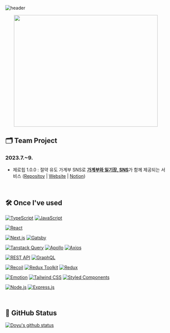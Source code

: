 
![header](https://capsule-render.vercel.app/api?type=waving&color=timeGradient&text=Code+Crafters+of+Dreams+%E2%9C%A8&animation=twinkling&fontSize=35&fontAlignY=40&fontAlign=70&height=222)

<p align="center"><img src="https://github.com/Doyu-Lee/Doyu-Lee/assets/125176463/ccb76d66-7b03-4ec3-b130-cf42ca51b5fc" height="350px" width="450px"></p>

## 🗂 Team Project
### 2023.7.~9.
  - 제로힙 1.0.0 : 절약 유도 가계부 SNS로  <u>**가계부와 일기장, SNS**</u>가 함께 제공되는 서비스 ([Repositoy](https://github.com/codestates-seb/seb44_main_016) | [Website](https://zerohip.com) | [Notion](https://valuable-trawler-3af.notion.site/913728ad13d14974bd766d780632aedc?pvs=4))

<br />



## 🛠 Once I've used

[![TypeScript](https://img.shields.io/badge/TypeScript-%23007ACC?style=plastic&logo=typescript&logoColor=white)](https://www.typescriptlang.org/)
[![JavaScript](https://img.shields.io/badge/JavaScript-%23F7DF1E?style=plastic&logo=javascript&logoColor=black)](https://developer.mozilla.org/en-US/docs/Web/JavaScript)

[![React](https://img.shields.io/badge/React-%2320232a?style=plastic&logo=react&logoColor=%2361DAFB)](https://reactjs.org/)

[![Next.js](https://img.shields.io/badge/Next.js-%23000000?style=plastic&logo=next.js&logoColor=white)](https://nextjs.org/)
[![Gatsby](https://img.shields.io/badge/Gatsby-%23663399?style=plastic&logo=gatsby&logoColor=white)](https://www.gatsbyjs.com/)

[![Tanstack Query](https://img.shields.io/badge/Tanstack_Query-%231a1a1a?style=plastic&logoColor=white)](https://tanstack.com/query)
[![Apollo](https://img.shields.io/badge/Apollo-%23344CB9?style=plastic&logo=apollo-graphql&logoColor=white)](https://www.apollographql.com/)
[![Axios](https://img.shields.io/badge/Axios-%2323F?style=plastic&logo=axios&logoColor=white)](https://axios-http.com/)

[![REST API](https://img.shields.io/badge/REST_API-%2300BFFF?style=plastic&logo=rest-api&logoColor=white)](https://restfulapi.net/)
[![GraphQL](https://img.shields.io/badge/GraphQL-%23E10098?style=plastic&logo=graphql&logoColor=white)](https://graphql.org/)

[![Recoil](https://img.shields.io/badge/Recoil-%231a1a1a?style=plastic&logoColor=white)](https://recoiljs.org/)
[![Redux Toolkit](https://img.shields.io/badge/Redux_Toolkit-%2300BFFF?style=plastic&logo=redux&logoColor=white)](https://redux-toolkit.js.org/)
[![Redux](https://img.shields.io/badge/Redux-%23764ABC?style=plastic&logo=redux&logoColor=white)](https://redux.js.org/)

[![Emotion](https://img.shields.io/badge/Emotion-%23DB7093?style=plastic&logo=emotion&logoColor=white)](https://emotion.sh/)
[![Tailwind CSS](https://img.shields.io/badge/Tailwind_CSS-%231a202c?style=plastic&logo=tailwind-css&logoColor=white)](https://tailwindcss.com/)
[![Styled Components](https://img.shields.io/badge/Styled_Components-%23DB7093?style=plastic&logo=styled-components&logoColor=white)](https://styled-components.com/)

[![Node.js](https://img.shields.io/badge/Node.js-%23339933?style=plastic&logo=node.js&logoColor=white)](https://nodejs.org/)
[![Express.js](https://img.shields.io/badge/Express.js-%23000000?style=plastic&logo=express&logoColor=white)](https://expressjs.com/)

<br />

## 👀 GitHub Status

[![Doyu's github status](https://github-readme-stats.vercel.app/api?username=Doyu-Lee&count_private=true&custom_title=Doyu's&nbsp;github&nbsp;👀&bg_color=30,92a8d1,f7cac9&title_color=fff&text_color=fff)](https://github.com/anuraghazra/github-readme-stats)
